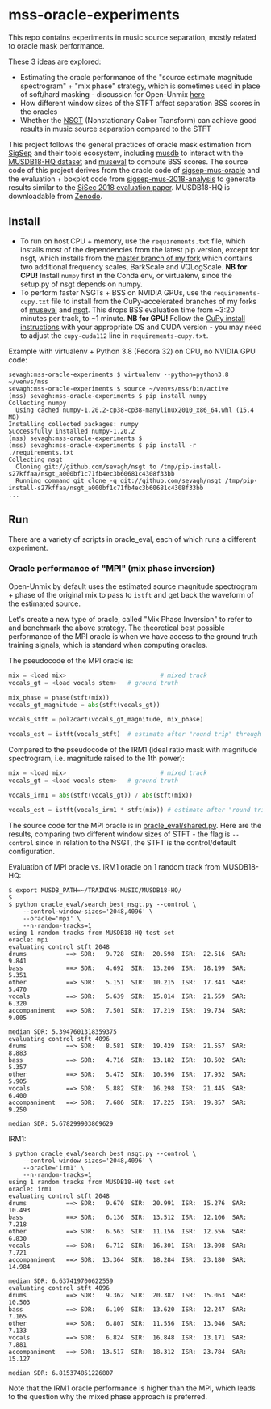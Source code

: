# mss-oracle-experiments

This repo contains experiments in music source separation, mostly related to oracle mask performance.

These 3 ideas are explored:
* Estimating the oracle performance of the "source estimate magnitude spectrogram" + "mix phase" strategy, which is sometimes used in place of soft/hard masking - discussion for Open-Unmix [here](https://github.com/sigsep/open-unmix-pytorch/issues/83)
* How different window sizes of the STFT affect separation BSS scores in the oracles
* Whether the [NSGT](https://github.com/grrrr/nsgt) (Nonstationary Gabor Transform) can achieve good results in music source separation compared to the STFT

This project follows the general practices of oracle mask estimation from [SigSep](https://github.com/sigsep/) and their tools ecosystem, including [musdb](https://github.com/sigsep/sigsep-mus-db) to interact with the [MUSDB18-HQ dataset](https://sigsep.github.io/datasets/musdb.html) and [museval](https://github.com/sigsep/sigsep-mus-eval) to compute BSS scores. The source code of this project derives from the oracle code of [sigsep-mus-oracle](https://github.com/sigsep/sigsep-mus-oracle/) and the evaluation + boxplot code from [sigsep-mus-2018-analysis](https://github.com/sigsep/sigsep-mus-2018-analysis) to generate results similar to the [SiSec 2018 evaluation paper](https://arxiv.org/abs/1804.06267). MUSDB18-HQ is downloadable from [Zenodo](https://zenodo.org/record/3338373).

## Install

* To run on host CPU + memory, use the `requirements.txt` file, which installs most of the dependencies from the latest pip version, except for nsgt, which installs from the [master branch of my fork](https://github.com/sevagh/nsgt) which contains two additional frequency scales, BarkScale and VQLogScale. **NB for CPU!** Install `numpy` first in the Conda env, or virtualenv, since the setup.py of nsgt depends on numpy.
* To perform faster NSGTs + BSS on NVIDIA GPUs, use the `requirements-cupy.txt` file to install from the CuPy-accelerated branches of my forks of [museval](https://github.com/sevagh/sigsep-mus-eval) and [nsgt](https://github.com/sevagh/nsgt/tree/feat/cupy-accel). This drops BSS evaluation time from ~3:20 minutes per track, to ~1 minute. **NB for GPU!** Follow the [CuPy install instructions](https://github.com/cupy/cupy#installation) with your appropriate OS and CUDA version - you may need to adjust the `cupy-cuda112` line in `requirements-cupy.txt`.

Example with virtualenv + Python 3.8 (Fedora 32) on CPU, no NVIDIA GPU code:

```
sevagh:mss-oracle-experiments $ virtualenv --python=python3.8 ~/venvs/mss
sevagh:mss-oracle-experiments $ source ~/venvs/mss/bin/active
(mss) sevagh:mss-oracle-experiments $ pip install numpy
Collecting numpy
  Using cached numpy-1.20.2-cp38-cp38-manylinux2010_x86_64.whl (15.4 MB)
Installing collected packages: numpy
Successfully installed numpy-1.20.2
(mss) sevagh:mss-oracle-experiments $
(mss) sevagh:mss-oracle-experiments $ pip install -r ./requirements.txt
Collecting nsgt
  Cloning git://github.com/sevagh/nsgt to /tmp/pip-install-s27kffaa/nsgt_a000bf1c71fb4ec3b60681c4308f33bb
  Running command git clone -q git://github.com/sevagh/nsgt /tmp/pip-install-s27kffaa/nsgt_a000bf1c71fb4ec3b60681c4308f33bb
...
```

## Run

There are a variety of scripts in oracle_eval, each of which runs a different experiment.

### Oracle performance of "MPI" (mix phase inversion)

Open-Unmix by default uses the estimated source magnitude spectrogram + phase of the original mix to pass to `istft` and get back the waveform of the estimated source.

Let's create a new type of oracle, called "Mix Phase Inversion" to refer to and benchmark the above strategy. The theoretical best possible performance of the MPI oracle is when we have access to the ground truth training signals, which is standard when computing oracles.

The pseudocode of the MPI oracle is:
```python
mix = <load mix>                          # mixed track
vocals_gt = <load vocals stem>   # ground truth

mix_phase = phase(stft(mix))
vocals_gt_magnitude = abs(stft(vocals_gt))

vocals_stft = pol2cart(vocals_gt_magnitude, mix_phase)

vocals_est = istft(vocals_stft)  # estimate after "round trip" through phase inversion
```

Compared to the pseudocode of the IRM1 (ideal ratio mask with magnitude spectrogram, i.e. magnitude raised to the 1th power):

```python
mix = <load mix>                          # mixed track
vocals_gt = <load vocals stem>   # ground truth

vocals_irm1 = abs(stft(vocals_gt)) / abs(stft(mix))

vocals_est = istft(vocals_irm1 * stft(mix)) # estimate after "round trip" through soft mask
```

The source code for the MPI oracle is in [oracle_eval/shared.py](https://github.com/sevagh/mss-oracle-experiments/blob/main/oracle_eval/shared.py#L186). Here are the results, comparing two different window sizes of STFT - the flag is `--control` since in relation to the NSGT, the STFT is the control/default configuration.

Evaluation of MPI oracle vs. IRM1 oracle on 1 random track from MUSDB18-HQ:
```
$ export MUSDB_PATH=~/TRAINING-MUSIC/MUSDB18-HQ/
$ 
$ python oracle_eval/search_best_nsgt.py --control \
    --control-window-sizes='2048,4096' \
    --oracle='mpi' \
    --n-random-tracks=1
using 1 random tracks from MUSDB18-HQ test set
oracle: mpi
evaluating control stft 2048
drums           ==> SDR:   9.728  SIR:  20.598  ISR:  22.516  SAR:   9.841
bass            ==> SDR:   4.692  SIR:  13.206  ISR:  18.199  SAR:   5.351
other           ==> SDR:   5.151  SIR:  10.215  ISR:  17.343  SAR:   5.470
vocals          ==> SDR:   5.639  SIR:  15.814  ISR:  21.559  SAR:   6.320
accompaniment   ==> SDR:   7.501  SIR:  17.219  ISR:  19.734  SAR:   9.005

median SDR: 5.3947601318359375
evaluating control stft 4096
drums           ==> SDR:   8.581  SIR:  19.429  ISR:  21.557  SAR:   8.883
bass            ==> SDR:   4.716  SIR:  13.182  ISR:  18.502  SAR:   5.357
other           ==> SDR:   5.475  SIR:  10.596  ISR:  17.952  SAR:   5.905
vocals          ==> SDR:   5.882  SIR:  16.298  ISR:  21.445  SAR:   6.400
accompaniment   ==> SDR:   7.686  SIR:  17.225  ISR:  19.857  SAR:   9.250

median SDR: 5.678299903869629
```

IRM1:
```
$ python oracle_eval/search_best_nsgt.py --control \
    --control-window-sizes='2048,4096' \
    --oracle='irm1' \
    --n-random-tracks=1
using 1 random tracks from MUSDB18-HQ test set
oracle: irm1
evaluating control stft 2048
drums           ==> SDR:   9.670  SIR:  20.991  ISR:  15.276  SAR:  10.493
bass            ==> SDR:   6.136  SIR:  13.512  ISR:  12.106  SAR:   7.218
other           ==> SDR:   6.563  SIR:  11.156  ISR:  12.556  SAR:   6.830
vocals          ==> SDR:   6.712  SIR:  16.301  ISR:  13.098  SAR:   7.721
accompaniment   ==> SDR:  13.364  SIR:  18.284  ISR:  23.180  SAR:  14.984

median SDR: 6.637419700622559
evaluating control stft 4096
drums           ==> SDR:   9.362  SIR:  20.382  ISR:  15.063  SAR:  10.503
bass            ==> SDR:   6.109  SIR:  13.620  ISR:  12.247  SAR:   7.165
other           ==> SDR:   6.807  SIR:  11.556  ISR:  13.046  SAR:   7.133
vocals          ==> SDR:   6.824  SIR:  16.848  ISR:  13.171  SAR:   7.881
accompaniment   ==> SDR:  13.517  SIR:  18.312  ISR:  23.784  SAR:  15.127

median SDR: 6.815374851226807
```

Note that the IRM1 oracle performance is higher than the MPI, which leads to the question why the mixed phase approach is preferred.
